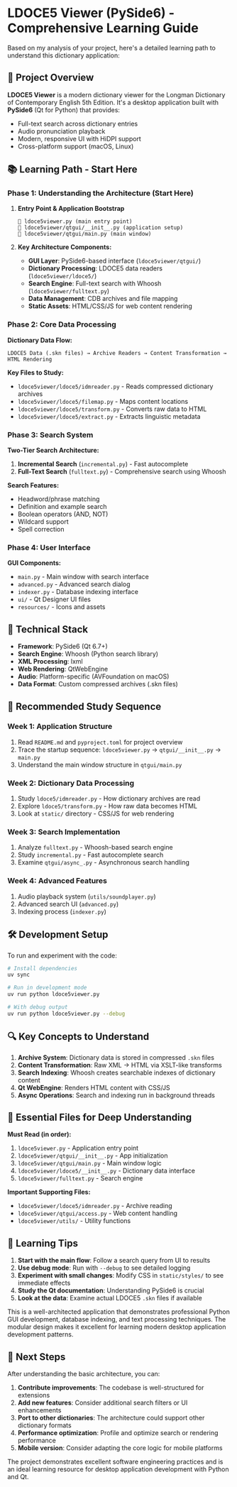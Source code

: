 # LDOCE5 Viewer (PySide6) - Comprehensive Learning Guide

Based on my analysis of your project, here's a detailed learning path to understand this dictionary application:

## 🎯 **Project Overview**

**LDOCE5 Viewer** is a modern dictionary viewer for the Longman Dictionary of Contemporary English 5th Edition. It's a desktop application built with **PySide6** (Qt for Python) that provides:

- Full-text search across dictionary entries
- Audio pronunciation playback
- Modern, responsive UI with HiDPI support
- Cross-platform support (macOS, Linux)

## 📚 **Learning Path - Start Here**

### **Phase 1: Understanding the Architecture (Start Here)**

1. **Entry Point & Application Bootstrap**
   ```
   📁 ldoce5viewer.py (main entry point)
   📁 ldoce5viewer/qtgui/__init__.py (application setup)
   📁 ldoce5viewer/qtgui/main.py (main window)
   ```

2. **Key Architecture Components:**
   - **GUI Layer**: PySide6-based interface (`ldoce5viewer/qtgui/`)
   - **Dictionary Processing**: LDOCE5 data readers (`ldoce5viewer/ldoce5/`)
   - **Search Engine**: Full-text search with Whoosh (`ldoce5viewer/fulltext.py`)
   - **Data Management**: CDB archives and file mapping
   - **Static Assets**: HTML/CSS/JS for web content rendering

### **Phase 2: Core Data Processing**

**Dictionary Data Flow:**
```
LDOCE5 Data (.skn files) → Archive Readers → Content Transformation → HTML Rendering
```

**Key Files to Study:**
- `ldoce5viewer/ldoce5/idmreader.py` - Reads compressed dictionary archives
- `ldoce5viewer/ldoce5/filemap.py` - Maps content locations
- `ldoce5viewer/ldoce5/transform.py` - Converts raw data to HTML
- `ldoce5viewer/ldoce5/extract.py` - Extracts linguistic metadata

### **Phase 3: Search System**

**Two-Tier Search Architecture:**
1. **Incremental Search** (`incremental.py`) - Fast autocomplete
2. **Full-Text Search** (`fulltext.py`) - Comprehensive search using Whoosh

**Search Features:**
- Headword/phrase matching
- Definition and example search
- Boolean operators (AND, NOT)
- Wildcard support
- Spell correction

### **Phase 4: User Interface**

**GUI Components:**
- `main.py` - Main window with search interface
- `advanced.py` - Advanced search dialog
- `indexer.py` - Database indexing interface
- `ui/` - Qt Designer UI files
- `resources/` - Icons and assets

## 🔧 **Technical Stack**

- **Framework**: PySide6 (Qt 6.7+)
- **Search Engine**: Whoosh (Python search library)
- **XML Processing**: lxml
- **Web Rendering**: QtWebEngine
- **Audio**: Platform-specific (AVFoundation on macOS)
- **Data Format**: Custom compressed archives (.skn files)

## 🎯 **Recommended Study Sequence**

### **Week 1: Application Structure**
1. Read `README.md` and `pyproject.toml` for project overview
2. Trace the startup sequence: `ldoce5viewer.py` → `qtgui/__init__.py` → `main.py`
3. Understand the main window structure in `qtgui/main.py`

### **Week 2: Dictionary Data Processing**
1. Study `ldoce5/idmreader.py` - How dictionary archives are read
2. Explore `ldoce5/transform.py` - How raw data becomes HTML
3. Look at `static/` directory - CSS/JS for web rendering

### **Week 3: Search Implementation**
1. Analyze `fulltext.py` - Whoosh-based search engine
2. Study `incremental.py` - Fast autocomplete search
3. Examine `qtgui/async_.py` - Asynchronous search handling

### **Week 4: Advanced Features**
1. Audio playback system (`utils/soundplayer.py`)
2. Advanced search UI (`advanced.py`)
3. Indexing process (`indexer.py`)

## 🛠 **Development Setup**

To run and experiment with the code:

```bash
# Install dependencies
uv sync

# Run in development mode
uv run python ldoce5viewer.py

# With debug output
uv run python ldoce5viewer.py --debug
```

## 🔍 **Key Concepts to Understand**

1. **Archive System**: Dictionary data is stored in compressed `.skn` files
2. **Content Transformation**: Raw XML → HTML via XSLT-like transforms
3. **Search Indexing**: Whoosh creates searchable indexes of dictionary content
4. **Qt WebEngine**: Renders HTML content with CSS/JS
5. **Async Operations**: Search and indexing run in background threads

## 📖 **Essential Files for Deep Understanding**

**Must Read (in order):**
1. `ldoce5viewer.py` - Application entry point
2. `ldoce5viewer/qtgui/__init__.py` - App initialization
3. `ldoce5viewer/qtgui/main.py` - Main window logic
4. `ldoce5viewer/ldoce5/__init__.py` - Dictionary data interface
5. `ldoce5viewer/fulltext.py` - Search engine

**Important Supporting Files:**
- `ldoce5viewer/ldoce5/idmreader.py` - Archive reading
- `ldoce5viewer/qtgui/access.py` - Web content handling
- `ldoce5viewer/utils/` - Utility functions

## 🎯 **Learning Tips**

1. **Start with the main flow**: Follow a search query from UI to results
2. **Use debug mode**: Run with `--debug` to see detailed logging
3. **Experiment with small changes**: Modify CSS in `static/styles/` to see immediate effects
4. **Study the Qt documentation**: Understanding PySide6 is crucial
5. **Look at the data**: Examine actual LDOCE5 `.skn` files if available

This is a well-architected application that demonstrates professional Python GUI development, database indexing, and text processing techniques. The modular design makes it excellent for learning modern desktop application development patterns.

## 🚀 **Next Steps**

After understanding the basic architecture, you can:

1. **Contribute improvements**: The codebase is well-structured for extensions
2. **Add new features**: Consider additional search filters or UI enhancements
3. **Port to other dictionaries**: The architecture could support other dictionary formats
4. **Performance optimization**: Profile and optimize search or rendering performance
5. **Mobile version**: Consider adapting the core logic for mobile platforms

The project demonstrates excellent software engineering practices and is an ideal learning resource for desktop application development with Python and Qt.
